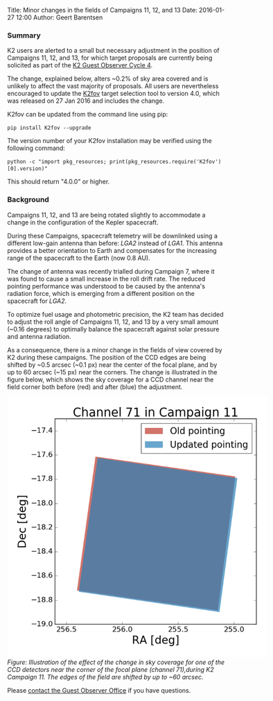 Title: Minor changes in the fields of Campaigns 11, 12, and 13
Date: 2016-01-27 12:00
Author: Geert Barentsen

### Summary

K2 users are alerted to a small but necessary adjustment
in the position of Campaigns 11, 12, and 13,
for which target proposals are currently being solicited as part of the 
[K2 Guest Observer Cycle 4](call-for-k2-go-cycle-4-proposals-for-campaigns-11-12-and-13.html).

The change, explained below, alters ~0.2% of sky area covered
and is unlikely to affect the vast majority of proposals.
All users are nevertheless encouraged to update the 
<a href="software.html#k2fov">K2fov</a> target selection tool
to version 4.0, which was released on 27 Jan 2016 and includes the change.

K2fov can be updated from the command line using pip:

    pip install K2fov --upgrade

The version number of your K2fov installation may be verified using the following command:

    python -c "import pkg_resources; print(pkg_resources.require('K2fov')[0].version)"

This should return "4.0.0" or higher.


### Background

Campaigns 11, 12, and 13 are being rotated slightly to
accommodate a change in the configuration of the Kepler spacecraft. 

During these Campaigns, spacecraft telemetry will be downlinked
using a different low-gain antenna than before:
<i>LGA2</i> instead of <i>LGA1</i>.
This antenna provides a better orientation to Earth
and compensates for the increasing range of the spacecraft to the Earth
(now 0.8 AU).

The change of antenna was recently trialled during Campaign 7,
where it was found to cause a small increase in the roll drift rate.
The reduced pointing performance was understood to be caused
by the antenna's radiation force,
which is emerging from a different position on the spacecraft
for <i>LGA2</i>.

To optimize fuel usage and photometric precision,
the K2 team has decided to adjust the roll angle
of Campaigns 11, 12, and 13 by a very small amount
(~0.16 degrees) to optimally balance the spacecraft
against solar pressure and antenna radiation.

As a consequence, there is a minor change in the fields of view covered by K2
during these campaigns. The position of the CCD edges
are being shifted by ~0.5 arcsec (~0.1 px) near the center of the
focal plane, and by up to 60 arcsec (~15 px) near the corners.
The change is illustrated in the figure below,
which shows the sky coverage for a CCD channel near the field corner both
before (red) and after (blue) the adjustment.

<div class="thumbnail">
<a href="images/news/c11-roll-change-in-channel-71.png"><img src="images/news/c11-roll-change-in-channel-71.png" class="img-responsive" style="max-width:600px;"></a>
<div class="caption">
<i>Figure: Illustration of the effect of the change in sky coverage
for one of the CCD detectors near the corner of the focal plane (channel 71),during K2 Campaign 11.  The edges of the field are shifted by up to ~60 arcsec.</i>
</div>
</div>

Please [contact the Guest Observer Office](helpdesk.html) if you have questions.
